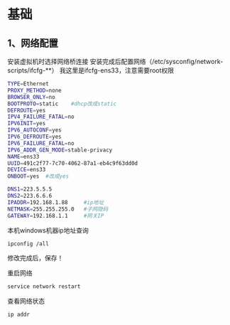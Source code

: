 基础
==========

1、网络配置
-------
安装虚拟机时选择网络桥连接
安装完成后配置网络（/etc/sysconfig/network-scripts/ifcfg-**）
我这里是ifcfg-ens33，注意需要root权限
```bash
TYPE=Ethernet
PROXY_METHOD=none
BROWSER_ONLY=no
BOOTPROTO=static	#dhcp改成static
DEFROUTE=yes
IPV4_FAILURE_FATAL=no
IPV6INIT=yes
IPV6_AUTOCONF=yes
IPV6_DEFROUTE=yes
IPV6_FAILURE_FATAL=no
IPV6_ADDR_GEN_MODE=stable-privacy
NAME=ens33
UUID=491c2f77-7c70-4062-87a1-eb4c9f63dd0d
DEVICE=ens33
ONBOOT=yes	#改成yes

DNS1=223.5.5.5
DNS2=223.6.6.6	
IPADDR=192.168.1.88		#ip地址
NETMASK=255.255.255.0	#子网隐码
GATEWAY=192.168.1.1		#网关IP
```

本机windows机器ip地址查询
```bash
ipconfig /all
```
修改完成后，保存！

重启网络
```bash
service network restart
```

查看网络状态
```bash
ip addr
```